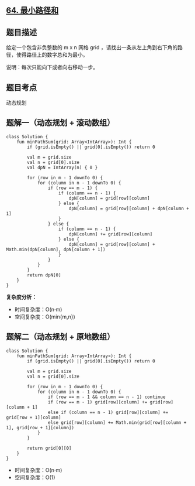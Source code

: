 ## [64. 最小路径和](https://leetcode.cn/problems/minimum-path-sum/description/)

## 题目描述

给定一个包含非负整数的 m x n 网格 grid ，请找出一条从左上角到右下角的路径，使得路径上的数字总和为最小。

说明：每次只能向下或者向右移动一步。

## 题目考点

动态规划

## 题解一（动态规划 + 滚动数组）
 
```
class Solution {
    fun minPathSum(grid: Array<IntArray>): Int {
        if (grid.isEmpty() || grid[0].isEmpty()) return 0

        val m = grid.size
        val n = grid[0].size
        val dpN = IntArray(n) { 0 }

        for (row in m - 1 downTo 0) {
            for (column in n - 1 downTo 0) {
                if (row == m - 1) {
                    if (column == n - 1) {
                        dpN[column] = grid[row][column]
                    } else {
                        dpN[column] = grid[row][column] + dpN[column + 1]
                    }
                } else {
                    if (column == n - 1) {
                        dpN[column] += grid[row][column]
                    } else {
                        dpN[column] = grid[row][column] + Math.min(dpN[column], dpN[column + 1])
                    }
                }
            }
        }
        return dpN[0]
    }
}
```

**复杂度分析：**

- 时间复杂度：O(n·m)
- 空间复杂度：O(min{m,n}) 

## 题解二（动态规划 + 原地数组）

```
class Solution {
    fun minPathSum(grid: Array<IntArray>): Int {
        if (grid.isEmpty() || grid[0].isEmpty()) return 0

        val m = grid.size
        val n = grid[0].size

        for (row in m - 1 downTo 0) {
            for (column in n - 1 downTo 0) {
                if (row == m - 1 && column == n - 1) continue
                if (row == m - 1) grid[row][column] += grid[row][column + 1]
                else if (column == n - 1) grid[row][column] += grid[row + 1][column]
                else grid[row][column] += Math.min(grid[row][column + 1], grid[row + 1][column])
            }
        }
        
        return grid[0][0]
    }
}
```

- 时间复杂度：O(n·m)
- 空间复杂度：O(1) 
